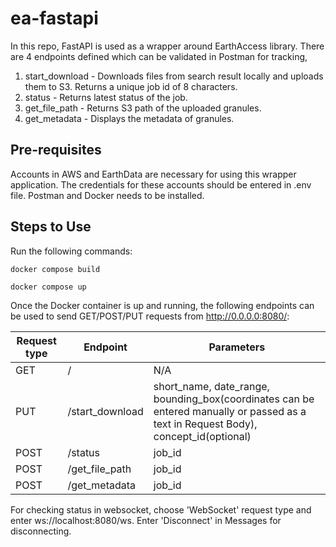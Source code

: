 # ea-fastapi

In this repo, FastAPI is used as a wrapper around EarthAccess library. There are 4 endpoints defined which can be validated in Postman for tracking,
1. start_download - Downloads files from search result locally and uploads them to S3. Returns a unique job id of 8 characters.
2. status - Returns latest status of the job.
3. get_file_path - Returns S3 path of the uploaded granules.
4. get_metadata - Displays the metadata of granules.

## Pre-requisites

Accounts in AWS and EarthData are necessary for using this wrapper application. The credentials for these accounts should be entered in .env file.
Postman and Docker needs to be installed.

## Steps to Use

Run the following commands:

`docker compose build`

`docker compose up`

Once the Docker container is up and running, the following endpoints can be used to send GET/POST/PUT requests from http://0.0.0.0:8080/:

| Request type | Endpoint | Parameters |
| --- | --- | --- |
| GET | / | N/A |
| PUT | /start_download | short_name, date_range, bounding_box(coordinates can be entered manually or passed as a text in Request Body), concept_id(optional) |
| POST | /status | job_id |
| POST | /get_file_path | job_id |
| POST | /get_metadata | job_id |

For checking status in websocket, choose 'WebSocket' request type and enter ws://localhost:8080/ws.
Enter 'Disconnect' in Messages for disconnecting.
